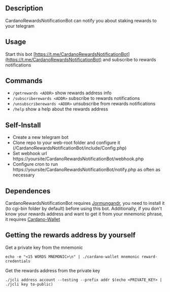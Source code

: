 ## Description

CardanoRewardsNotificationBot can notify you about staking rewards to your telegram

## Usage

Start this bot [https://t.me/CardanoRewardsNotificationBot](https://t.me/CardanoRewardsNotificationBot) and subscribe to rewards notifications

## Commands

* `/getrewards <ADDR>` show rewards address info
* `/subscriberewards <ADDR>` subscribe to rewards notifications
* `/unsubscriberewards <ADDR>` unsubscribe from rewards notifications
* `/help` show a help about the rewards address

## Self-Install

* Create a new telegram bot
* Clone repo to your web-root folder and configure it (/CardanoRewardsNotificationBot/include/Config.php)
* Set webhook url https://yoursite/CardanoRewardsNotificationBot/webhook.php
* Сonfigure cron to run https://yoursite/CardanoRewardsNotificationBot/notify.php as often as necessary

## Dependences

CardanoRewardsNotificationBot requires [Jormungandr](https://github.com/input-output-hk/jormungandr), you need to install it (to cgi-bin folder by default) before using this bot. Additionally, if you don't know your rewards address and want to get it from your mnemonic phrase, it requires [Cardano-Wallet](https://github.com/input-output-hk/cardano-wallet)

## Getting the rewards address by yourself

Get a private key from the mnemonic

```
echo -e "<15 WORDS MNEMONIC>\n" | ./cardano-wallet mnemonic reward-credentials
```

Get the rewards address from the private key

```
./jcli address account --testing --prefix addr $(echo <PRIVATE_KEY> | ./jcli key to-public)
```

